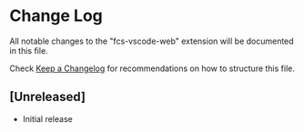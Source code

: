 # Change Log

All notable changes to the "fcs-vscode-web" extension will be documented in this file.

Check [Keep a Changelog](http://keepachangelog.com/) for recommendations on how to structure this file.

## [Unreleased]

- Initial release
